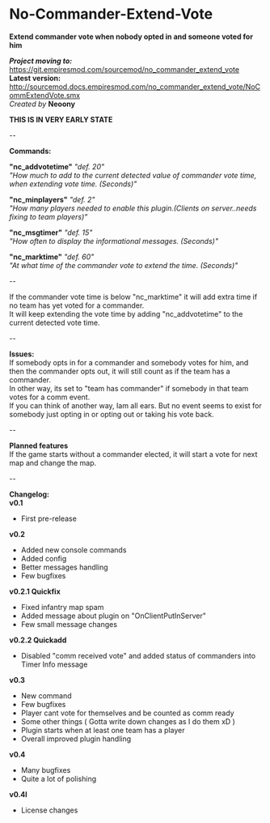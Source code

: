 # No-Commander-Extend-Vote  
**Extend commander vote when nobody opted in and someone voted for him**  
  
***Project moving to:*** https://git.empiresmod.com/sourcemod/no_commander_extend_vote  
**Latest version:** http://sourcemod.docs.empiresmod.com/no_commander_extend_vote/NoCommExtendVote.smx  
*Created by* **Neoony**  
  
**THIS IS IN VERY EARLY STATE**  
  
--  
  
**Commands:**  
  
**"nc_addvotetime"** *"def. 20"*  
*"How much to add to the current detected value of commander vote time, when extending vote time. (Seconds)"*  
  
**"nc_minplayers"** *"def. 2"*  
*"How many players needed to enable this plugin.(Clients on server..needs fixing to team players)"*  
  
**"nc_msgtimer"** *"def. 15"*  
*"How often to display the informational messages. (Seconds)"*  
  
**"nc_marktime"** *"def. 60"*  
*"At what time of the commander vote to extend the time. (Seconds)"*  
  
--  
  
If the commander vote time is below "nc_marktime" it will add extra time if no team has yet voted for a commander.  
It will keep extending the vote time by adding "nc_addvotetime" to the current detected vote time.  
  
--  
  
**Issues:**  
If somebody opts in for a commander and somebody votes for him, and then the commander opts out, it will still count as if the team has a commander.  
In other way, its set to "team has commander" if somebody in that team votes for a comm event.  
If you can think of another way, Iam all ears. But no event seems to exist for somebody just opting in or opting out or taking his vote back.  
  
--  
  
**Planned features**  
If the game starts without a commander elected, it will start a vote for next map and change the map.  
  
--  
  
**Changelog:**  
**v0.1**  
- First pre-release  
  
**v0.2**  
- Added new console commands  
- Added config  
- Better messages handling  
- Few bugfixes  
  
**v0.2.1 Quickfix**  
- Fixed infantry map spam  
- Added message about plugin on "OnClientPutInServer"  
- Few small message changes  
  
**v0.2.2 Quickadd**  
- Disabled "comm received vote" and added status of commanders into Timer Info message  
  
**v0.3**  
- New command  
- Few bugfixes  
- Player cant vote for themselves and be counted as comm ready  
- Some other things ( Gotta write down changes as I do them xD )  
- Plugin starts when at least one team has a player  
- Overall improved plugin handling  
  
**v0.4**  
- Many bugfixes  
- Quite a lot of polishing  
  
**v0.4l**  
- License changes  
  
